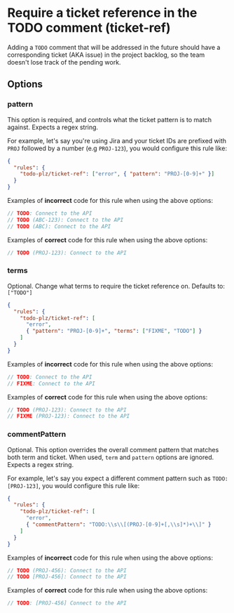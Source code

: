 # Require a ticket reference in the TODO comment (ticket-ref)

Adding a `TODO` comment that will be addressed in the future should have a corresponding ticket (AKA issue) in the project backlog, so the team doesn't lose track of the pending work.

## Options

### pattern

This option is required, and controls what the ticket pattern is to match against. Expects a regex string.

For example, let's say you're using Jira and your ticket IDs are prefixed with `PROJ` followed by a number (e.g `PROJ-123`), you would configure this rule like:

```json
{
  "rules": {
    "todo-plz/ticket-ref": ["error", { "pattern": "PROJ-[0-9]+" }]
  }
}
```

Examples of **incorrect** code for this rule when using the above options:

```js
// TODO: Connect to the API
// TODO (ABC-123): Connect to the API
// TODO (ABC): Connect to the API
```

Examples of **correct** code for this rule when using the above options:

```js
// TODO (PROJ-123): Connect to the API
```

### terms

Optional. Change what terms to require the ticket reference on. Defaults to: `["TODO"]`

```json
{
  "rules": {
    "todo-plz/ticket-ref": [
      "error",
      { "pattern": "PROJ-[0-9]+", "terms": ["FIXME", "TODO"] }
    ]
  }
}
```

Examples of **incorrect** code for this rule when using the above options:

```js
// TODO: Connect to the API
// FIXME: Connect to the API
```

Examples of **correct** code for this rule when using the above options:

```js
// TODO (PROJ-123): Connect to the API
// FIXME (PROJ-123): Connect to the API
```

### commentPattern

Optional. This option overrides the overall comment pattern that matches both term and ticket. When used, `term` and `pattern` options are ignored. Expects a regex string.

For example, let's say you expect a different comment pattern such as `TODO: [PROJ-123]`, you would configure this rule like:

```json
{
  "rules": {
    "todo-plz/ticket-ref": [
      "error",
      { "commentPattern": "TODO:\\s\\[(PROJ-[0-9]+[,\\s]*)+\\]" }
    ]
  }
}
```

Examples of **incorrect** code for this rule when using the above options:

```js
// TODO (PROJ-456): Connect to the API
// TODO [PROJ-456]: Connect to the API
```

Examples of **correct** code for this rule when using the above options:

```js
// TODO: [PROJ-456] Connect to the API
```
